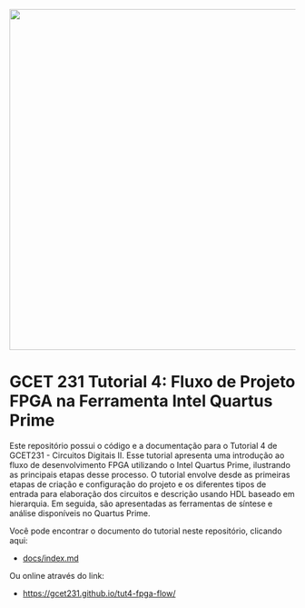 <p align="center"><img src="https://i.loli.net/2021/04/24/IJfWhy4qZLFmBrz.jpg" width="600"/></p>

# GCET 231 Tutorial 4: Fluxo de Projeto FPGA na Ferramenta Intel Quartus Prime

Este repositório possui o código e a documentação para o Tutorial 4 de GCET231 - Circuitos Digitais II. Esse tutorial apresenta uma introdução ao fluxo de desenvolvimento FPGA utilizando o Intel Quartus Prime, ilustrando as principais etapas desse processo. O tutorial envolve desde as primeiras etapas de criação e configuração do projeto e os diferentes tipos de entrada para elaboração dos circuitos e descrição usando HDL baseado em hierarquia. Em seguida, são apresentadas as ferramentas de síntese e análise disponíveis no Quartus Prime.

Você pode encontrar o documento do tutorial neste repositório, clicando aqui:

- [docs/index.md](docs/index.md)

Ou online através do link:

- https://gcet231.github.io/tut4-fpga-flow/
